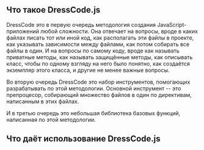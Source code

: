 ## Что такое DressCode.js

DressCode это в первую очередь методология создания JavaScript-приложений любой сложности. Она отвечает на вопросы, вроде в каких файлах писать тот или иной код, как располагать эти файлы в проекте, как указывать зависимости между файлами, как потом собирать все файлы в один. И на вопросы по самому коду, вроде как называть приватные методы, как называть защищённые методы, как описывать класс, чтобы по одному взгляду на него было понятно, как создаётся экземпляр этого класса, и другие не менее важные вопросы.

Во вторую очередь DressCode это набор инструментов, помогающих разрабатывать по этой методологии. Основной инструмент -- это препроцесор, собирающий множество файлов в один по директивам, написанным в этих файлах.

И в третью очередь это небольшая библиотека базовых функций, написанная по этой методологии.

## Что даёт использование DressCode.js

